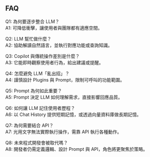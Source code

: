 ## FAQ

Q1: 為何要逐步整合 LLM？  
A1: 可降低衝擊，讓使用者與團隊都有適應空間。

Q2: LLM 幫忙做什麼？  
A2: 協助解讀自然語言，並執行對應功能或查詢知識。

Q3: Copilot 與傳統操作差別是什麼？  
A3: 它能即時觀察使用者行為，給出建議或提醒。

Q4: 怎麼避免 LLM「亂出招」？  
A4: 謹慎設計 Plugins 與 Prompt，限制可呼叫的功能範圍。

Q5: Prompt 為何如此重要？  
A5: Prompt 決定 LLM 如何理解需求，直接影響回應品質。

Q6: 如何讓 LLM 記住使用者歷程？  
A6: 以 Chat History 提供短期記憶，或透過向量資料庫做長期記憶。

Q7: 為何需要結合 API？  
A7: 光用文字無法實際執行操作，需靠 API 執行各種動作。

Q8: 未來程式開發會被取代嗎？  
A8: 開發者仍需定義邏輯、設計 Prompt 與 API，角色將更聚焦於策略。